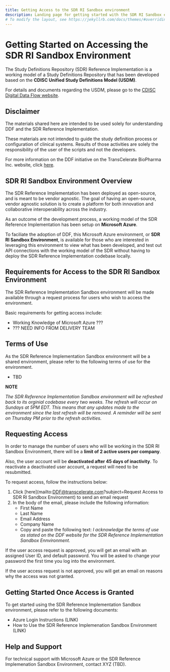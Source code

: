 ```yaml
---
title: Getting Access to the SDR RI Sandbox environment
description: Landing page for getting started with the SDR RI Sandbox environment, requesting access, and information about using the sandbox environment
# To modify the layout, see https://jekyllrb.com/docs/themes/#overriding-theme-defaults
---
```

# Getting Started on Accessing the SDR RI Sandbox Environment

The Study Definitions Repository (SDR) Reference Implementation is a working model of a Study Definitions Repository that has been developed based on the **CDISC Unified Study Definitions Model (USDM)**.

For details and documents regarding the USDM, please go to the [CDISC Digital Data Flow website](https://www.cdisc.org/ddf).

## Disclaimer

The materials shared here are intended to be used solely for understanding DDF and the SDR Reference Implementation.

These materials are not intended to guide the study definition process or configuration of clinical systems. Results of those activities are solely the responsibility of the user of the scripts and not the developers.

For more information on the DDF initiative on the TransCelerate BioPharma Inc. website, click [here](https://www.transceleratebiopharmainc.com/initiatives/digital-data-flow/).

## SDR RI Sandbox Environment Overview

The SDR Reference Implementation has been deployed as open-source, and is meant to be vendor agnostic.  The goal of having an open-source, vendor agnostic solution is to create a platform for both innovation and collaborative interoperability across the industry.

As an outcome of the development process, a working model of the SDR Reference Implementation has been setup on **Microsoft Azure**. 

To faciliate the adoption of DDF, this Microsoft Azure environment, or **SDR RI Sandbox Environment**, is available for those who are interested in leveraging this environment to view what has been developed, and test out API connections with the working model of the SDR without having to deploy the SDR Reference Implementation codebase locally.

## Requirements for Access to the SDR RI Sandbox Environment
The SDR Reference Implementation Sandbox environment will be made available through a request process for users who wish to access the environment.  

Basic requirements for getting access include:
- Working Knowledge of Microsoft Azure ???
- ??? NEED INFO FROM DELIVERY TEAM


## Terms of Use
As the SDR Reference Implementation Sandbox environment will be a shared environment, please refer to the following terms of use for the environment.
- TBD

**NOTE**

*The SDR Reference Implementation Sandbox environment will be refreshed back to its orginial codebase every two weeks.  The refresh will occur on Sundays at 5PM EDT.  This means that any updates made to the environment since the last refresh will be removed.  A reminder will be sent on Thursday PM prior to the refresh activities.*

## Requesting Access
In order to manage the number of users who will be working in the SDR RI Sandbox Environment, there will be a **limit of 2 active users per company**.  

Also, the user account will be **deactivated after 45 days of inactivity**.  To reactivate a deactivated user account, a request will need to be resubmitted.

To request access, follow the instructions below:
1. Click [here](mailto:DDF@transcelerate.com?subject=Request Access to SDR RI Sandbox Environment) to send an email request
2. In the body of the email, please include the following information:
   - First Name
   - Last Name
   - Email Address
   - Company Name
   - Copy and paste the following text: *I acknowledge the terms of use as stated on the DDF website for the SDR Reference Implementation Sandbox Ennvironment.*  

If the user access request is approved, you will get an email with an assigned User ID, and default password.  You will be asked to change your password the first time you log into the environment. 

If the user access request is not approved, you will get an email on reasons why the access was not granted. 

## Getting Started Once Access is Granted
To get started using the SDR Reference Implementation Sandbox environment, please refer to the following documents:
- Azure Login Instructions (LINK)
- How to Use the SDR Reference Implemenation Sandbox Environment (LINK)


## Help and Support
For technical support with Microsoft Azure or the SDR Reference Implemenation Sandbox Environment, contact XYZ (TBD).  
